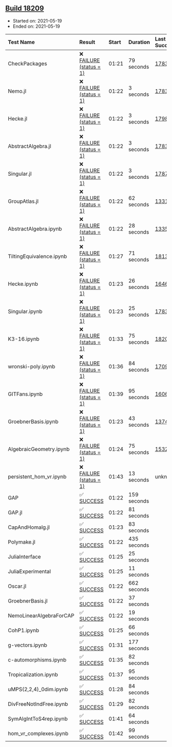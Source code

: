 ## [Build 18209](https://oscarci.mathematik.uni-kl.de/job/oscar/18209/)

* Started on: 2021-05-19
* Ended on: 2021-05-19

| Test Name    | Result | Start | Duration | Last Success | First Failure |
|:-------------|:-------|:------|:---------|:-------------|:--------------|
| CheckPackages | ❌ [FAILURE (status = 1)](https://oscarci.mathematik.uni-kl.de/job/oscar/18209/artifact/logs/build-18209/CheckPackages.log) | 01:21 | 79 seconds | [17832](https://oscarci.mathematik.uni-kl.de/job/oscar/17832/) | [17833](https://oscarci.mathematik.uni-kl.de/job/oscar/17833/) |
| Nemo.jl | ❌ [FAILURE (status = 1)](https://oscarci.mathematik.uni-kl.de/job/oscar/18209/artifact/logs/build-18209/Nemo.jl.log) | 01:22 | 3 seconds | [17835](https://oscarci.mathematik.uni-kl.de/job/oscar/17835/) | [17836](https://oscarci.mathematik.uni-kl.de/job/oscar/17836/) |
| Hecke.jl | ❌ [FAILURE (status = 1)](https://oscarci.mathematik.uni-kl.de/job/oscar/18209/artifact/logs/build-18209/Hecke.jl.log) | 01:22 | 3 seconds | [17987](https://oscarci.mathematik.uni-kl.de/job/oscar/17987/) | [17988](https://oscarci.mathematik.uni-kl.de/job/oscar/17988/) |
| AbstractAlgebra.jl | ❌ [FAILURE (status = 1)](https://oscarci.mathematik.uni-kl.de/job/oscar/18209/artifact/logs/build-18209/AbstractAlgebra.jl.log) | 01:22 | 3 seconds | [17831](https://oscarci.mathematik.uni-kl.de/job/oscar/17831/) | [17832](https://oscarci.mathematik.uni-kl.de/job/oscar/17832/) |
| Singular.jl | ❌ [FAILURE (status = 1)](https://oscarci.mathematik.uni-kl.de/job/oscar/18209/artifact/logs/build-18209/Singular.jl.log) | 01:22 | 3 seconds | [17871](https://oscarci.mathematik.uni-kl.de/job/oscar/17871/) | [17872](https://oscarci.mathematik.uni-kl.de/job/oscar/17872/) |
| GroupAtlas.jl | ❌ [FAILURE (status = 1)](https://oscarci.mathematik.uni-kl.de/job/oscar/18209/artifact/logs/build-18209/GroupAtlas.jl.log) | 01:22 | 62 seconds | [13311](https://oscarci.mathematik.uni-kl.de/job/oscar/13311/) | [13312](https://oscarci.mathematik.uni-kl.de/job/oscar/13312/) |
| AbstractAlgebra.ipynb | ❌ [FAILURE (status = 1)](https://oscarci.mathematik.uni-kl.de/job/oscar/18209/artifact/logs/build-18209/AbstractAlgebra.ipynb.log) | 01:22 | 28 seconds | [13355](https://oscarci.mathematik.uni-kl.de/job/oscar/13355/) | [13356](https://oscarci.mathematik.uni-kl.de/job/oscar/13356/) |
| TiltingEquivalence.ipynb | ❌ [FAILURE (status = 1)](https://oscarci.mathematik.uni-kl.de/job/oscar/18209/artifact/logs/build-18209/TiltingEquivalence.ipynb.log) | 01:27 | 71 seconds | [18131](https://oscarci.mathematik.uni-kl.de/job/oscar/18131/) | [18132](https://oscarci.mathematik.uni-kl.de/job/oscar/18132/) |
| Hecke.ipynb | ❌ [FAILURE (status = 1)](https://oscarci.mathematik.uni-kl.de/job/oscar/18209/artifact/logs/build-18209/Hecke.ipynb.log) | 01:23 | 26 seconds | [16463](https://oscarci.mathematik.uni-kl.de/job/oscar/16463/) | [16464](https://oscarci.mathematik.uni-kl.de/job/oscar/16464/) |
| Singular.ipynb | ❌ [FAILURE (status = 1)](https://oscarci.mathematik.uni-kl.de/job/oscar/18209/artifact/logs/build-18209/Singular.ipynb.log) | 01:23 | 25 seconds | [17835](https://oscarci.mathematik.uni-kl.de/job/oscar/17835/) | [17836](https://oscarci.mathematik.uni-kl.de/job/oscar/17836/) |
| K3-16.ipynb | ❌ [FAILURE (status = 1)](https://oscarci.mathematik.uni-kl.de/job/oscar/18209/artifact/logs/build-18209/K3-16.ipynb.log) | 01:33 | 75 seconds | [18208](https://oscarci.mathematik.uni-kl.de/job/oscar/18208/) | [18209](https://oscarci.mathematik.uni-kl.de/job/oscar/18209/) |
| wronski-poly.ipynb | ❌ [FAILURE (status = 1)](https://oscarci.mathematik.uni-kl.de/job/oscar/18209/artifact/logs/build-18209/wronski-poly.ipynb.log) | 01:36 | 84 seconds | [17098](https://oscarci.mathematik.uni-kl.de/job/oscar/17098/) | [17099](https://oscarci.mathematik.uni-kl.de/job/oscar/17099/) |
| GITFans.ipynb | ❌ [FAILURE (status = 1)](https://oscarci.mathematik.uni-kl.de/job/oscar/18209/artifact/logs/build-18209/GITFans.ipynb.log) | 01:39 | 95 seconds | [16068](https://oscarci.mathematik.uni-kl.de/job/oscar/16068/) | [16069](https://oscarci.mathematik.uni-kl.de/job/oscar/16069/) |
| GroebnerBasis.ipynb | ❌ [FAILURE (status = 1)](https://oscarci.mathematik.uni-kl.de/job/oscar/18209/artifact/logs/build-18209/GroebnerBasis.ipynb.log) | 01:23 | 43 seconds | [13748](https://oscarci.mathematik.uni-kl.de/job/oscar/13748/) | [13749](https://oscarci.mathematik.uni-kl.de/job/oscar/13749/) |
| AlgebraicGeometry.ipynb | ❌ [FAILURE (status = 1)](https://oscarci.mathematik.uni-kl.de/job/oscar/18209/artifact/logs/build-18209/AlgebraicGeometry.ipynb.log) | 01:24 | 75 seconds | [15322](https://oscarci.mathematik.uni-kl.de/job/oscar/15322/) | [15323](https://oscarci.mathematik.uni-kl.de/job/oscar/15323/) |
| persistent_hom_vr.ipynb | ❌ [FAILURE (status = 1)](https://oscarci.mathematik.uni-kl.de/job/oscar/18209/artifact/logs/build-18209/persistent_hom_vr.ipynb.log) | 01:43 | 13 seconds | unknown | unknown |
| GAP | ✅ [SUCCESS](https://oscarci.mathematik.uni-kl.de/job/oscar/18209/artifact/logs/build-18209/GAP.log) | 01:22 | 159 seconds |  |  |
| GAP.jl | ✅ [SUCCESS](https://oscarci.mathematik.uni-kl.de/job/oscar/18209/artifact/logs/build-18209/GAP.jl.log) | 01:22 | 81 seconds |  |  |
| CapAndHomalg.jl | ✅ [SUCCESS](https://oscarci.mathematik.uni-kl.de/job/oscar/18209/artifact/logs/build-18209/CapAndHomalg.jl.log) | 01:23 | 83 seconds |  |  |
| Polymake.jl | ✅ [SUCCESS](https://oscarci.mathematik.uni-kl.de/job/oscar/18209/artifact/logs/build-18209/Polymake.jl.log) | 01:22 | 435 seconds |  |  |
| JuliaInterface | ✅ [SUCCESS](https://oscarci.mathematik.uni-kl.de/job/oscar/18209/artifact/logs/build-18209/JuliaInterface.log) | 01:25 | 25 seconds |  |  |
| JuliaExperimental | ✅ [SUCCESS](https://oscarci.mathematik.uni-kl.de/job/oscar/18209/artifact/logs/build-18209/JuliaExperimental.log) | 01:25 | 11 seconds |  |  |
| Oscar.jl | ✅ [SUCCESS](https://oscarci.mathematik.uni-kl.de/job/oscar/18209/artifact/logs/build-18209/Oscar.jl.log) | 01:22 | 662 seconds |  |  |
| GroebnerBasis.jl | ✅ [SUCCESS](https://oscarci.mathematik.uni-kl.de/job/oscar/18209/artifact/logs/build-18209/GroebnerBasis.jl.log) | 01:22 | 37 seconds |  |  |
| NemoLinearAlgebraForCAP | ✅ [SUCCESS](https://oscarci.mathematik.uni-kl.de/job/oscar/18209/artifact/logs/build-18209/NemoLinearAlgebraForCAP.log) | 01:22 | 19 seconds |  |  |
| CohP1.ipynb | ✅ [SUCCESS](https://oscarci.mathematik.uni-kl.de/job/oscar/18209/artifact/logs/build-18209/CohP1.ipynb.log) | 01:25 | 66 seconds |  |  |
| g-vectors.ipynb | ✅ [SUCCESS](https://oscarci.mathematik.uni-kl.de/job/oscar/18209/artifact/logs/build-18209/g-vectors.ipynb.log) | 01:31 | 177 seconds |  |  |
| c-automorphisms.ipynb | ✅ [SUCCESS](https://oscarci.mathematik.uni-kl.de/job/oscar/18209/artifact/logs/build-18209/c-automorphisms.ipynb.log) | 01:35 | 82 seconds |  |  |
| Tropicalization.ipynb | ✅ [SUCCESS](https://oscarci.mathematik.uni-kl.de/job/oscar/18209/artifact/logs/build-18209/Tropicalization.ipynb.log) | 01:37 | 95 seconds |  |  |
| uMPS(2,2,4)_0dim.ipynb | ✅ [SUCCESS](https://oscarci.mathematik.uni-kl.de/job/oscar/18209/artifact/logs/build-18209/uMPS-2-2-4-_0dim.ipynb.log) | 01:28 | 84 seconds |  |  |
| DivFreeNotIndFree.ipynb | ✅ [SUCCESS](https://oscarci.mathematik.uni-kl.de/job/oscar/18209/artifact/logs/build-18209/DivFreeNotIndFree.ipynb.log) | 01:29 | 82 seconds |  |  |
| SymAlgIntToS4rep.ipynb | ✅ [SUCCESS](https://oscarci.mathematik.uni-kl.de/job/oscar/18209/artifact/logs/build-18209/SymAlgIntToS4rep.ipynb.log) | 01:41 | 64 seconds |  |  |
| hom_vr_complexes.ipynb | ✅ [SUCCESS](https://oscarci.mathematik.uni-kl.de/job/oscar/18209/artifact/logs/build-18209/hom_vr_complexes.ipynb.log) | 01:42 | 99 seconds |  |  |
